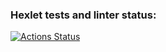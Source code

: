 ### Hexlet tests and linter status:
[![Actions Status](https://github.com/zagarskih/frontend-project-11/actions/workflows/hexlet-check.yml/badge.svg)](https://github.com/zagarskih/frontend-project-11/actions)